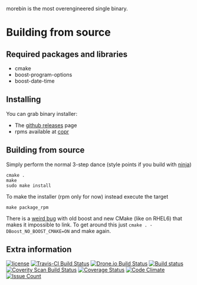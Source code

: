 morebin is the most overengineered single binary.

Building from source
====================

Required packages and libraries
-------------------------------
* cmake
* boost-program-options
* boost-date-time

Installing
----------
You can grab binary installer:
* The [github releases](https://github.com/peterfpeterson/morebin/releases) page
* rpms available at [copr](https://copr.fedoraproject.org/coprs/peterfpeterson/morebin/)

Building from source
--------------------
Simply perform the normal 3-step dance (style points if you build with [ninja](https://github.com/martine/ninja))

    cmake .
    make
    sudo make install

To make the installer (rpm only for now) instead execute the target

    make package_rpm

There is a [weird bug](http://stackoverflow.com/questions/9948375/cmake-find-package-succeeds-but-returns-wrong-path)
with old boost and new CMake (like on RHEL6) that makes it impossible to link.
To get around this just `cmake . -DBoost_NO_BOOST_CMAKE=ON` and make again.

Extra information
-----------------
[![license](https://img.shields.io/github/license/peterfpeterson/morebin.svg?maxAge=2592000)](LICENSE.txt)
[![Travis-CI Build Status](https://travis-ci.org/peterfpeterson/morebin.svg)](https://travis-ci.org/peterfpeterson/morebin)
[![Drone.io Build Status](https://drone.io/github.com/peterfpeterson/morebin/status.png)](https://drone.io/github.com/peterfpeterson/morebin/latest)
[![Build status](https://ci.appveyor.com/api/projects/status/aah5p1hjasigwes6?svg=true)](https://ci.appveyor.com/project/peterfpeterson/morebin)
[![Coverity Scan Build Status](https://scan.coverity.com/projects/2832/badge.svg)](https://scan.coverity.com/projects/2832)
[![Coverage Status](https://coveralls.io/repos/peterfpeterson/morebin/badge.svg?branch=master)](https://coveralls.io/r/peterfpeterson/morebin?branch=master)
[![Code Climate](https://codeclimate.com/github/peterfpeterson/morebin/badges/gpa.svg)](https://codeclimate.com/github/peterfpeterson/morebin)
[![Issue Count](https://codeclimate.com/github/peterfpeterson/morebin/badges/issue_count.svg)](https://codeclimate.com/github/peterfpeterson/morebin)
